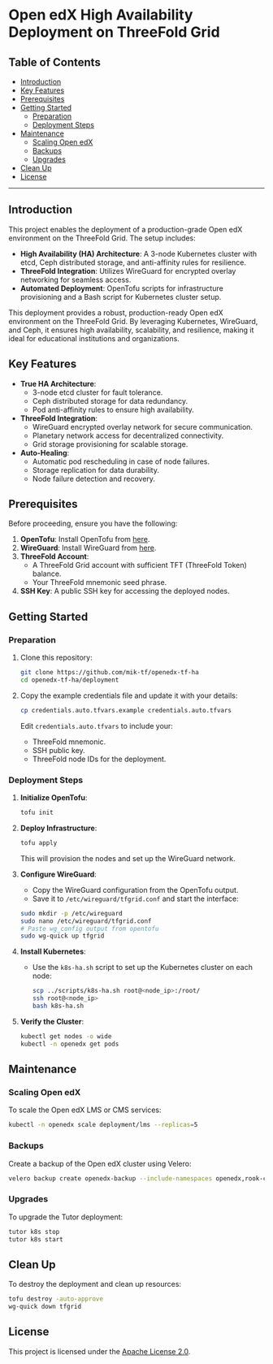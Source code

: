 <h1> Open edX High Availability Deployment on ThreeFold Grid</h1>

<h2> Table of Contents</h2>

- [Introduction](#introduction)
- [Key Features](#key-features)
- [Prerequisites](#prerequisites)
- [Getting Started](#getting-started)
  - [Preparation](#preparation)
  - [Deployment Steps](#deployment-steps)
- [Maintenance](#maintenance)
  - [Scaling Open edX](#scaling-open-edx)
  - [Backups](#backups)
  - [Upgrades](#upgrades)
- [Clean Up](#clean-up)
- [License](#license)

---

## Introduction

This project enables the deployment of a production-grade Open edX environment on the ThreeFold Grid. The setup includes:

- **High Availability (HA) Architecture**: A 3-node Kubernetes cluster with etcd, Ceph distributed storage, and anti-affinity rules for resilience.
- **ThreeFold Integration**: Utilizes WireGuard for encrypted overlay networking for seamless access.
- **Automated Deployment**: OpenTofu scripts for infrastructure provisioning and a Bash script for Kubernetes cluster setup.

This deployment provides a robust, production-ready Open edX environment on the ThreeFold Grid. By leveraging Kubernetes, WireGuard, and Ceph, it ensures high availability, scalability, and resilience, making it ideal for educational institutions and organizations.

## Key Features

- **True HA Architecture**:
  - 3-node etcd cluster for fault tolerance.
  - Ceph distributed storage for data redundancy.
  - Pod anti-affinity rules to ensure high availability.
- **ThreeFold Integration**:
  - WireGuard encrypted overlay network for secure communication.
  - Planetary network access for decentralized connectivity.
  - Grid storage provisioning for scalable storage.
- **Auto-Healing**:
  - Automatic pod rescheduling in case of node failures.
  - Storage replication for data durability.
  - Node failure detection and recovery.


## Prerequisites

Before proceeding, ensure you have the following:

1. **OpenTofu**: Install OpenTofu from [here](https://opentofu.org/docs/intro/install/).
2. **WireGuard**: Install WireGuard from [here](https://www.wireguard.com/install/).
3. **ThreeFold Account**:
   - A ThreeFold Grid account with sufficient TFT (ThreeFold Token) balance.
   - Your ThreeFold mnemonic seed phrase.
4. **SSH Key**: A public SSH key for accessing the deployed nodes.


## Getting Started

### Preparation

1. Clone this repository:
   ```bash
   git clone https://github.com/mik-tf/openedx-tf-ha
   cd openedx-tf-ha/deployment
   ```

2. Copy the example credentials file and update it with your details:
   ```bash
   cp credentials.auto.tfvars.example credentials.auto.tfvars
   ```
   Edit `credentials.auto.tfvars` to include your:
   - ThreeFold mnemonic.
   - SSH public key.
   - ThreeFold node IDs for the deployment.

### Deployment Steps

1. **Initialize OpenTofu**:
   ```bash
   tofu init
   ```

2. **Deploy Infrastructure**:
   ```bash
   tofu apply
   ```
   This will provision the nodes and set up the WireGuard network.

3. **Configure WireGuard**:
   - Copy the WireGuard configuration from the OpenTofu output.
   - Save it to `/etc/wireguard/tfgrid.conf` and start the interface:
    ```bash
    sudo mkdir -p /etc/wireguard
    sudo nano /etc/wireguard/tfgrid.conf
    # Paste wg_config output from opentofu
    sudo wg-quick up tfgrid
    ```
    
4. **Install Kubernetes**:
   - Use the `k8s-ha.sh` script to set up the Kubernetes cluster on each node:
     ```bash
     scp ../scripts/k8s-ha.sh root@<node_ip>:/root/
     ssh root@<node_ip>
     bash k8s-ha.sh
     ```

5. **Verify the Cluster**:
   ```bash
   kubectl get nodes -o wide
   kubectl -n openedx get pods
   ```

## Maintenance

### Scaling Open edX
To scale the Open edX LMS or CMS services:
```bash
kubectl -n openedx scale deployment/lms --replicas=5
```

### Backups
Create a backup of the Open edX cluster using Velero:
```bash
velero backup create openedx-backup --include-namespaces openedx,rook-ceph
```

### Upgrades
To upgrade the Tutor deployment:
```bash
tutor k8s stop
tutor k8s start
```

## Clean Up

To destroy the deployment and clean up resources:
```bash
tofu destroy -auto-approve
wg-quick down tfgrid
```

## License

This project is licensed under the [Apache License 2.0](LICENSE).
